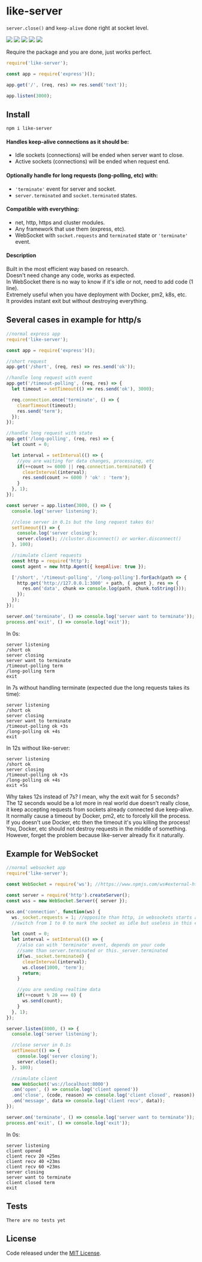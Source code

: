 # like-server

`server.close()` and `keep-alive` done right at socket level.

![](https://img.shields.io/npm/v/like-server.svg) [![](https://img.shields.io/maintenance/yes/2019.svg?style=flat-square)](https://github.com/LuKks/like-server) ![](https://img.shields.io/github/size/lukks/like-server/index.js.svg) ![](https://img.shields.io/npm/dt/like-server.svg) ![](https://img.shields.io/github/license/LuKks/like-server.svg)

Require the package and you are done, just works perfect.
```javascript
require('like-server');

const app = require('express')();

app.get('/', (req, res) => res.send('text'));

app.listen(3000);
```

## Install
```
npm i like-server
```

#### Handles keep-alive connections as it should be:
- Idle sockets (connections) will be ended when server want to close.
- Active sockets (connections) will be ended when request end.

#### Optionally handle for long requests (long-polling, etc) with:
- `'terminate'` event for server and socket.
- `server.terminated` and `socket.terminated` states.

#### Compatible with everything:
- net, http, https and cluster modules.
- Any framework that use them (express, etc).
- WebSocket with `socket.requests` and `terminated` state or `'terminate'` event.

#### Description
Built in the most efficient way based on research.\
Doesn't need change any code, works as expected.\
In WebSocket there is no way to know if it's idle or not, need to add code (1 line).\
Extremely useful when you have deployment with Docker, pm2, k8s, etc.\
It provides instant exit but without destroying everything.

## Several cases in example for http/s
```javascript
//normal express app
require('like-server');

const app = require('express')();

//short request
app.get('/short', (req, res) => res.send('ok'));

//handle long request with event
app.get('/timeout-polling', (req, res) => {
  let timeout = setTimeout(() => res.send('ok'), 3000);

  req.connection.once('terminate', () => {
    clearTimeout(timeout);
    res.send('term');
  });
});

//handle long request with state
app.get('/long-polling', (req, res) => {
  let count = 0;

  let interval = setInterval(() => {
    //you are waiting for data changes, processing, etc
    if(++count >= 6000 || req.connection.terminated) {
      clearInterval(interval);
      res.send(count >= 6000 ? 'ok' : 'term');
    }
  }, 1);
});

const server = app.listen(3000, () => {
  console.log('server listening');

  //close server in 0.1s but the long request takes 6s!
  setTimeout(() => {
    console.log('server closing');
    server.close(); //cluster.disconnect() or worker.disconnect()
  }, 100);

  //simulate client requests
  const http = require('http');
  const agent = new http.Agent({ keepAlive: true });

  ['/short', '/timeout-polling', '/long-polling'].forEach(path => {
    http.get('http://127.0.0.1:3000' + path, { agent }, res => {
      res.on('data', chunk => console.log(path, chunk.toString()));
    });
  });
});

server.on('terminate', () => console.log('server want to terminate'));
process.on('exit', () => console.log('exit'));
```

In 0s:
```
server listening
/short ok
server closing
server want to terminate
/timeout-polling term
/long-polling term
exit
```

In 7s without handling terminate (expected due the long requests takes its time):
```
server listening
/short ok
server closing
server want to terminate
/timeout-polling ok +3s
/long-polling ok +4s
exit
```

In 12s without like-server:
```
server listening
/short ok
server closing
/timeout-polling ok +3s
/long-polling ok +4s
exit +5s
```
Why takes 12s instead of 7s? I mean, why the exit wait for 5 seconds?\
The 12 seconds would be a lot more in real world due doesn't really close,\
it keep accepting requests from sockets already connected due keep-alive.\
It normally cause a timeout by Docker, pm2, etc to forcely kill the process.\
If you doesn't use Docker, etc then the timeout it's you killing the process!\
You, Docker, etc should not destroy requests in the middle of something.\
However, forget the problem because like-server already fix it naturally.

## Example for WebSocket
```javascript
//normal websocket app
require('like-server');

const WebSocket = require('ws'); //https://www.npmjs.com/ws#external-https-server

const server = require('http').createServer();
const wss = new WebSocket.Server({ server });

wss.on('connection', function(ws) {
  ws._socket.requests = 1; //opposite than http, in websockets starts as active
  //switch from 1 to 0 to mark the socket as idle but useless in this example

  let count = 0;
  let interval = setInterval(() => {
    //also can with 'terminate' event, depends on your code
    //same than server.terminated or this._server.terminated
    if(ws._socket.terminated) {
      clearInterval(interval);
      ws.close(1000, 'term');
      return;
    }

    //you are sending realtime data
    if(++count % 20 === 0) {
      ws.send(count);
    }
  }, 1);
});

server.listen(8000, () => {
  console.log('server listening');

  //close server in 0.1s
  setTimeout(() => {
    console.log('server closing');
    server.close();
  }, 100);

  //simulate client
  new WebSocket('ws://localhost:8000')
  .on('open', () => console.log('client opened'))
  .on('close', (code, reason) => console.log('client closed', reason))
  .on('message', data => console.log('client recv', data));
});

server.on('terminate', () => console.log('server want to terminate'));
process.on('exit', () => console.log('exit'));
```

In 0s:
```
server listening
client opened
client recv 20 +25ms
client recv 40 +23ms
client recv 60 +23ms
server closing
server want to terminate
client closed term
exit
```

## Tests
```
There are no tests yet
```

## License
Code released under the [MIT License](https://github.com/LuKks/like-server/blob/master/LICENSE).
